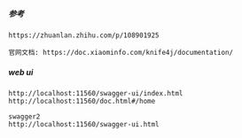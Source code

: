 ##### 参考

```
https://zhuanlan.zhihu.com/p/108901925

官网文档: https://doc.xiaominfo.com/knife4j/documentation/
```

##### web ui

```
http://localhost:11560/swagger-ui/index.html
http://localhost:11560/doc.html#/home

swagger2
http://localhost:11560/swagger-ui.html

```





